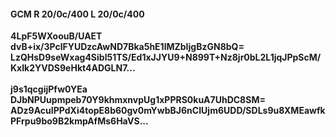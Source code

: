 #### GCM R 20/0c/400 L 20/0c/400
**4LpF5WXoouB/UAET**<br/>**dvB+ix/3PclFYUDzcAwND7Bka5hE1lMZbIjgBzGN8bQ=**<br/>**LzQHsD9seWxag4Sibl51TS/Ed1xJJYU9+N899T+Nz8jr0bL2L1jqJPpScM/KxIk2YVDS9eHkt4ADGLN7...**<br/><br/>
**j9s1qcgijPfw0YEa**<br/>**DJbNPUupmpeb70Y9khmxnvpUg1xPPRS0kuA7UhDC8SM=**<br/>**ADz9AcuIPPdXi4topE8b60gv0mYwbBJ6nCIUjm6UDD/SDLs9u8XMEawfkPFrpu9bo9B2kmpAfMs6HaVS...**